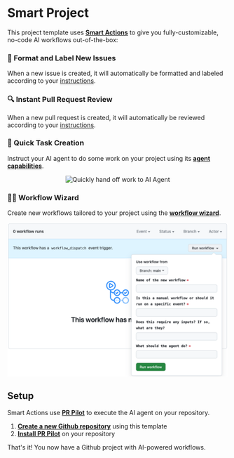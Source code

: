 # Smart Project

This project template uses **[Smart Actions](https://github.com/PR-Pilot-AI/smart-actions)** to give you fully-customizable, no-code AI workflows out-of-the-box:

### 📝 Format and Label New Issues
When a new issue is created, it will automatically be formatted and labeled according to your [instructions](.bot_instructions/issue_formatting.md).

### 🔍 Instant Pull Request Review
When a new pull request is created, it will automatically be reviewed according to your [instructions](.bot_instructions/pr_reviews.md).

### 🚀 Quick Task Creation
Instruct your AI agent to do some work on your project using its **[agent capabilities](https://docs.pr-pilot.ai/capabilities.html)**.
<div align="center">
<img src="./quick_task.png)" width="300" alt="Quickly hand off work to AI Agent">
</div>

### 🧙‍♂️ Workflow Wizard
Create new workflows tailored to your project using the **[workflow wizard](https://github.com/PR-Pilot-AI/smart-project-template/actions/workflows/workflow_wizard.yaml)**.

![Workflow Wizard](./wizard.png)

## Setup
Smart Actions use **[PR Pilot](https://github.com/PR-Pilot-AI/pr-pilot)** to execute the AI agent on your repository.

1. **[Create a new Github repository](https://github.com/new)** using this template
2. **[Install PR Pilot](https://github.com/apps/pr-pilot-ai/installations/new)** on your repository

That's it! You now have a Github project with AI-powered workflows.
